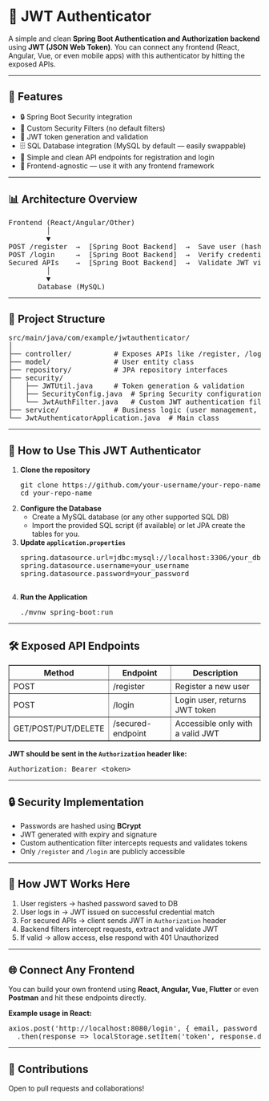 <h1>🔐 JWT Authenticator</h1>

<p>A simple and clean <strong>Spring Boot Authentication and Authorization backend</strong> using <strong>JWT (JSON Web Token)</strong>.
You can connect any frontend (React, Angular, Vue, or even mobile apps) with this authenticator by hitting the exposed APIs.</p>

<hr>

<h2>📌 Features</h2>
<ul>
  <li>🔒 Spring Boot Security integration</li>
  <li>🔧 Custom Security Filters (no default filters)</li>
  <li>📄 JWT token generation and validation</li>
  <li>🗄️ SQL Database integration (MySQL by default — easily swappable)</li>
  <li>📑 Simple and clean API endpoints for registration and login</li>
  <li>🚀 Frontend-agnostic — use it with any frontend framework</li>
</ul>

<hr>

<h2>📊 Architecture Overview</h2>
<pre>
Frontend (React/Angular/Other)
         │
         ▼
POST /register  →  [Spring Boot Backend]  →  Save user (hashed password) in Database
POST /login     →  [Spring Boot Backend]  →  Verify credentials, issue JWT
Secured APIs    →  [Spring Boot Backend]  →  Validate JWT via custom filters
         │
         ▼
       Database (MySQL)
</pre>

<hr>

<h2>📂 Project Structure</h2>
<pre>
src/main/java/com/example/jwtauthenticator/
│
├── controller/          # Exposes APIs like /register, /login
├── model/               # User entity class
├── repository/          # JPA repository interfaces
├── security/
│   ├── JWTUtil.java     # Token generation & validation
│   ├── SecurityConfig.java  # Spring Security configuration
│   └── JwtAuthFilter.java   # Custom JWT authentication filter
├── service/             # Business logic (user management, password hashing)
└── JwtAuthenticatorApplication.java  # Main class
</pre>

<hr>

<h2>🚀 How to Use This JWT Authenticator</h2>
<ol>
  <li><strong>Clone the repository</strong>
    <pre>git clone https://github.com/your-username/your-repo-name.git
cd your-repo-name</pre>
  </li>

  <li><strong>Configure the Database</strong>
    <ul>
      <li>Create a MySQL database (or any other supported SQL DB)</li>
      <li>Import the provided SQL script (if available) or let JPA create the tables for you.</li>
    </ul>
  </li>

  <li><strong>Update <code>application.properties</code></strong>
    <pre>
spring.datasource.url=jdbc:mysql://localhost:3306/your_db_name
spring.datasource.username=your_username
spring.datasource.password=your_password
    </pre>
  </li>

  <li><strong>Run the Application</strong>
    <pre>./mvnw spring-boot:run</pre>
  </li>
</ol>

<hr>

<h2>🛠️ Exposed API Endpoints</h2>
<table border="1" cellspacing="0" cellpadding="5">
  <thead>
    <tr>
      <th>Method</th>
      <th>Endpoint</th>
      <th>Description</th>
    </tr>
  </thead>
  <tbody>
    <tr>
      <td>POST</td>
      <td>/register</td>
      <td>Register a new user</td>
    </tr>
    <tr>
      <td>POST</td>
      <td>/login</td>
      <td>Login user, returns JWT token</td>
    </tr>
    <tr>
      <td>GET/POST/PUT/DELETE</td>
      <td>/secured-endpoint</td>
      <td>Accessible only with a valid JWT</td>
    </tr>
  </tbody>
</table>

<p><strong>JWT should be sent in the <code>Authorization</code> header like:</strong></p>
<pre>Authorization: Bearer &lt;token&gt;</pre>

<hr>

<h2>🔒 Security Implementation</h2>
<ul>
  <li>Passwords are hashed using <strong>BCrypt</strong></li>
  <li>JWT generated with expiry and signature</li>
  <li>Custom authentication filter intercepts requests and validates tokens</li>
  <li>Only <code>/register</code> and <code>/login</code> are publicly accessible</li>
</ul>

<hr>

<h2>📑 How JWT Works Here</h2>
<ol>
  <li>User registers → hashed password saved to DB</li>
  <li>User logs in → JWT issued on successful credential match</li>
  <li>For secured APIs → client sends JWT in <code>Authorization</code> header</li>
  <li>Backend filters intercept requests, extract and validate JWT</li>
  <li>If valid → allow access, else respond with 401 Unauthorized</li>
</ol>

<hr>

<h2>🌐 Connect Any Frontend</h2>
<p>You can build your own frontend using <strong>React, Angular, Vue, Flutter</strong> or even <strong>Postman</strong> and hit these endpoints directly.</p>

<p><strong>Example usage in React:</strong></p>
<pre>
axios.post('http://localhost:8080/login', { email, password })
  .then(response =&gt; localStorage.setItem('token', response.data.token));
</pre>

<hr>




<h2>🙌 Contributions</h2>
<p>Open to pull requests and collaborations!</p>
